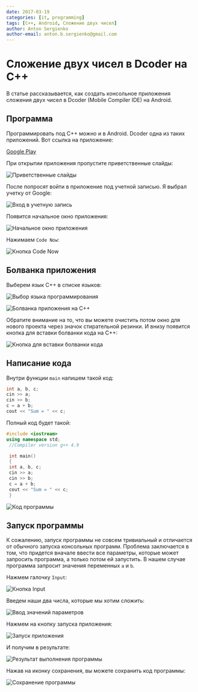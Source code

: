 ```yaml
---
date: 2017-03-19
categories: [it, programming]
tags: [C++, Android, Сложение двух чисел]
author: Anton Sergienko
author-email: anton.b.sergienko@gmail.com
---
```


# Сложение двух чисел в Dcoder на C++

В статье рассказывается, как создать консольное приложения сложения двух чисел в Dcoder (Mobile Compiler IDE) на Android.

## Программа

Программировать под C++ можно и в Android. Dcoder одна из таких приложений. Вот ссылка на приложение:

[Google Play](https://play.google.com/store/apps/details?id=com.paprbit.dcoder)

При открытии приложения пропустите приветственные слайды:

![Приветственные слайды](img/hello.png)

После попросят войти в приложение под учетной записью. Я выбрал учетку от Google:

![Вход в учетную запись](img/login.png)

Появится начальное окно приложения:

![Начальное окно приложения](img/start.png)

Нажимаем `Code Now`:

![Кнопка Code Now](img/code-now.png)

## Болванка приложения

Выберем язык C++ в списке языков:

![Выбор языка программирования](img/lang_01.png)

![Болванка приложения на C++](img/lang_02.png)

Обратите внимание на то, что вы можете очистить потом окно для нового проекта через значок стирательной резинки. И внизу появится кнопка для вставки болванки кода на C++:

![Кнопка для вставки болванки кода](img/erase.jpg)

## Написание кода

Внутри функции `main` напишем такой код:

```cpp
int a, b, c;
cin >> a;
cin >> b;
c = a + b;
cout << "Sum = " << c;
```

Полный код будет такой:

```cpp
#include <iostream>
using namespace std;
 //Compiler version g++ 4.9

 int main()
 {
 int a, b, c;
 cin >> a;
 cin >> b;
 c = a + b;
 cout << "Sum = " << c;
 }
```

![Код программы](img/code.png)

## Запуск программы

К сожалению, запуск программы не совсем тривиальный и отличается от обычного запуска консольных программ. Проблема заключается в том, что придется вначале ввести все параметры, которые может запросить программа, а только потом ей запустить. В нашем случае программа запросит значения переменных `a` и `b`.

Нажмем галочку `Input`:

![Кнопка Input](img/input_01.jpg)

Введем наши два числа, которые мы хотим сложить:

![Ввод значений параметров](img/input_02.png)

Нажмем на кнопку запуска приложения:

![Запуск приложения](img/run.jpg)

И получим в результате:

![Результат выполнения программы](img/result.png)

Нажав на иконку сохранения, вы можете сохранить код программы:

![Сохранение программы](img/save.png)
